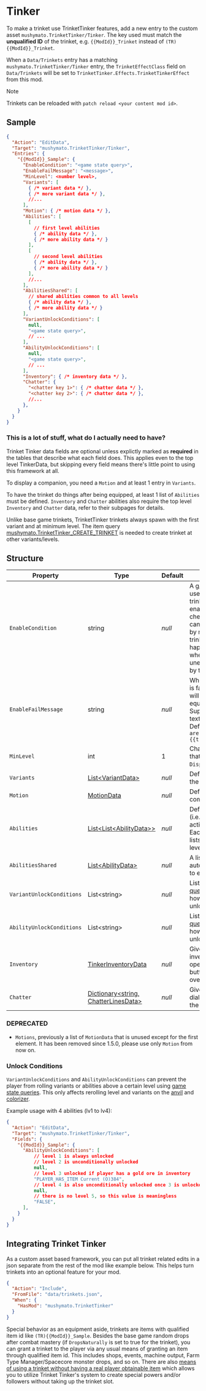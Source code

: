 # Tinker

To make a trinket use TrinketTinker features, add a new entry to the custom asset `mushymato.TrinketTinker/Tinker`.
The key used must match the __unqualified ID__ of the trinket, e.g. `{{ModId}}_Trinket` instead of `(TR){{ModId}}_Trinket`.

When a `Data/Trinkets` entry has a matching `mushymato.TrinketTinker/Tinker` entry, the `TrinketEffectClass` field on `Data/Trinkets` will be set to `TrinketTinker.Effects.TrinketTinkerEffect` from this mod.

> [!NOTE]
> Trinkets can be reloaded with `patch reload <your content mod id>`.

## Sample

```json
{
  "Action": "EditData",
  "Target": "mushymato.TrinketTinker/Tinker",
  "Entries": {
    "{{ModId}}_Sample": {
      "EnableCondition": "<game state query>",
      "EnableFailMessage": "<message>",
      "MinLevel": <number level>,
      "Variants": [
        { /* variant data */ },
        { /* more variant data */ },
        //...
      ],
      "Motion": { /* motion data */ },
      "Abilities": [
        [
          // first level abilities
          { /* ability data */ },
          { /* more ability data */ }
        ],
        [
          // second level abilities
          { /* ability data */ },
          { /* more ability data */ }
        ],
        //...
      ],
      "AbilitiesShared": [
        // shared abilities common to all levels
        { /* ability data */ },
        { /* more ability data */ }
      ],
      "VariantUnlockConditions": [
        null,
        "<game state query>",
        // ...
      ],
      "AbilityUnlockConditions": [
        null,
        "<game state query>",
        // ...
      ],
      "Inventory": { /* inventory data */ },
      "Chatter": {
        "<chatter key 1>": { /* chatter data */ },
        "<chatter key 2>": { /* chatter data */ },
        //...
      },
    }
  }
}
```

### This is a lot of stuff, what do I actually need to have?

Trinket Tinker data fields are optional unless explictly marked as **required** in the tables that describe what each field does. This applies even to the top level TinkerData, but skipping every field means there's little point to using this framework at all.

To display a companion, you need a `Motion` and at least 1 entry in `Variants`.

To have the trinket do things after being equipped, at least 1 list of `Abilities` must be defined. `Inventory` and `Chatter` abilities also require the top level `Inventory` and `Chatter` data, refer to their subpages for details.

Unlike base game trinkets, TrinketTinker trinkets always spawn with the first variant and at minimum level. The item query [mushymato.TrinketTinker_CREATE_TRINKET](007-Utility.md) is needed to create trinket at other variants/levels.

## Structure

| Property | Type | Default | Notes |
| -------- | ---- | ------- | ----- |
| `EnableCondition` | string | _null_ | A [game state query](https://stardewvalleywiki.com/Modding:Game_state_queries) used to check if the trinket should be enabled. This is checked on equip, it can only be rechecked by reequipping the trinket. The check also happens every night, when the trinket is unequipped/reequipped by the game. |
| `EnableFailMessage` | string | _null_ | When `EnableCondition` is false, this message will be displayed upon equipping the trinket. Supports tokenized text.<br/>Default message: ` "You are not worthy of {{trinketName}}..."` |
| `MinLevel` | int | 1 | Changes the level value that will replace `{0}` in `DisplayName`. |
| `Variants` | [List\<VariantData\>](002-Variant.md) | _null_ | Defines the sprites of the companion. |
| `Motion` | [MotionData](003-Motion.md) | _null_ | Defines how the companion moves. |
| `Abilities` | [List\<List\<AbilityData\>\>](004-Ability.md) | _null_ | Defines what abilities (i.e. trinket effects) are activated and when. Each list in the list of lists represents 1 ability level. |
| `AbilitiesShared` | [List\<AbilityData\>](004-Ability.md) | _null_ | A list of abilities that are automatically appended to every level. |
| `VariantUnlockConditions` | List\<string\> | _null_ | List of [game state queries](https://stardewvalleywiki.com/Modding:Game_state_queries) that determine how many variants are unlocked. |
| `AbilityUnlockConditions` | List\<string\> | _null_ | List of [game state queries](https://stardewvalleywiki.com/Modding:Game_state_queries) that determine how many abilities are unlocked. 
| `Inventory` | [TinkerInventoryData](005.0-Inventory.md) | _null_ | Gives the trinket an inventory that can be opened by the "use" button (RightClick/X) over the trinket item. |
| `Chatter` | [Dictionary\<string, ChatterLinesData\>](005.1-Chatter.md) | _null_ | Gives the trinket dialogue for use with the [Chatter ability](005.1-Chatter.md). |

### DEPRECATED
- `Motions`, previously a list of `MotionData` that is unused except for the first element. It has been removed since 1.5.0, please use only `Motion` from now on.

### Unlock Conditions

`VariantUnlockConditions` and `AbilityUnlockConditions` can prevent the player from rolling variants or abilities above a certain level using [game state queries](https://stardewvalleywiki.com/Modding:Game_state_queries). This only affects rerolling level and variants on the [anvil](https://stardewvalleywiki.com/Anvil) and [colorizer](007-Utility.md).

Example usage with 4 abilities (lv1 to lv4):

```json
{
  "Action": "EditData",
  "Target": "mushymato.TrinketTinker/Tinker",
  "Fields": {
    "{{ModId}}_Sample": {
      "AbilityUnlockConditions": [
          // level 1 is always unlocked
          // level 2 is unconditionally unlocked
          null,
          // level 3 unlocked if player has a gold ore in inventory
          "PLAYER_HAS_ITEM Current (O)384",
          // level 4 is also unconditionally unlocked once 3 is unlocked
          null,
          // there is no level 5, so this value is meaningless
          "FALSE",
      ],
    }
  }
}
```

## Integrating Trinket Tinker

As a custom asset based framework, you can put all trinket related edits in a json separate from the rest of the mod like example below. This helps turn trinkets into an optional feature for your mod.

```json
{
  "Action": "Include",
  "FromFile": "data/trinkets.json",
  "When": {
    "HasMod": "mushymato.TrinketTinker"
  }
}
```

Special behavior as an equipment aside, trinkets are items with qualified item id like `(TR){{ModId}}_Sample`. Besides the base game random drops after combat mastery (if `DropsNaturally` is set to true for the trinket), you can grant a trinket to the player via any usual means of granting an item through qualified item id. This includes shops, events, machine output, Farm Type Manager/Spacecore monster drops, and so on. There are also [means of using a trinket without having a real player obtainable item](007.2-Actions.md) which allows you to utilize Trinket Tinker's system to create special powers and/or followers without taking up the trinket slot.
